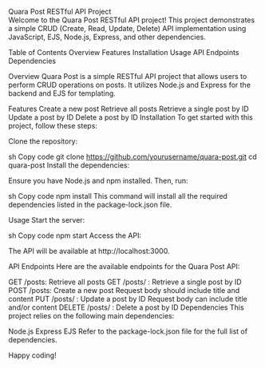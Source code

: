 Quara Post RESTful API Project<br>
Welcome to the Quara Post RESTful API project! This project demonstrates a simple CRUD (Create, Read, Update, Delete) API implementation using JavaScript, EJS, Node.js, Express, and other dependencies.

Table of Contents
Overview
Features
Installation
Usage
API Endpoints
Dependencies

Overview
Quara Post is a simple RESTful API project that allows users to perform CRUD operations on posts. It utilizes Node.js and Express for the backend and EJS for templating.

Features
Create a new post
Retrieve all posts
Retrieve a single post by ID
Update a post by ID
Delete a post by ID
Installation
To get started with this project, follow these steps:

Clone the repository:

sh
Copy code
git clone https://github.com/yourusername/quara-post.git
cd quara-post
Install the dependencies:

Ensure you have Node.js and npm installed. Then, run:

sh
Copy code
npm install
This command will install all the required dependencies listed in the package-lock.json file.

Usage
Start the server:

sh
Copy code
npm start
Access the API:

The API will be available at http://localhost:3000.

API Endpoints
Here are the available endpoints for the Quara Post API:

GET /posts: Retrieve all posts
GET /posts/
: Retrieve a single post by ID
POST /posts: Create a new post
Request body should include title and content
PUT /posts/
: Update a post by ID
Request body can include title and/or content
DELETE /posts/
: Delete a post by ID
Dependencies
This project relies on the following main dependencies:

Node.js
Express
EJS
Refer to the package-lock.json file for the full list of dependencies.



Happy coding! 
